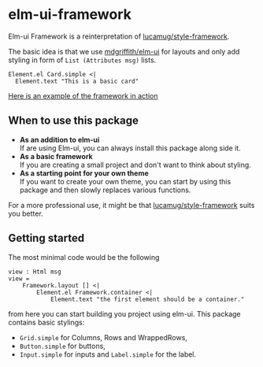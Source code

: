 # elm-ui-framework

Elm-ui Framework is a reinterpretation of [lucamug/style-framework](https://package.elm-lang.org/packages/lucamug/style-framework/latest/).

The basic idea is that we use [mdgriffith/elm-ui](https://package.elm-lang.org/packages/mdgriffith/elm-ui/latest/) for layouts and only add styling in form of `List (Attributes msg)` lists.

```
Element.el Card.simple <|
  Element.text "This is a basic card"
```

[Here is an example of the framework in action](https://orasund.github.io/elm-ui-framework/)

## When to use this package

* **As an addition to elm-ui**  
    If are using Elm-ui, you can always install this package along side it.
* **As a basic framework**  
    If you are creating a small project and don't want to think about styling.
* **As a starting point for your own theme**  
    If you want to create your own theme, you can start by using this package and then slowly replaces various functions.

For a more professional use, it might be that [lucamug/style-framework](https://package.elm-lang.org/packages/lucamug/style-framework/latest/) suits you better.

## Getting started

The most minimal code would be the following

```
view : Html msg
view =
    Framework.layout [] <|
        Element.el Framework.container <|
            Element.text "the first element should be a container."
```

from here you can start building you project using elm-ui. This package contains
basic stylings:

* `Grid.simple` for Columns, Rows and WrappedRows,
* `Button.simple` for buttons,
* `Input.simple` for inputs and `Label.simple` for the label.

